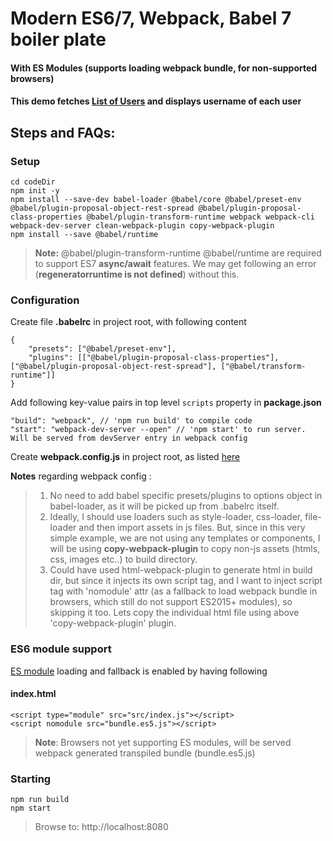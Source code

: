 # Modern ES6/7, Webpack, Babel 7 boiler plate
#### With ES Modules (supports loading webpack bundle, for non-supported browsers)
#### This demo fetches [List of Users](https://jsonplaceholder.typicode.com/users) and displays username of each user

## Steps and FAQs:

###  Setup
    cd codeDir
    npm init -y
    npm install --save-dev babel-loader @babel/core @babel/preset-env @babel/plugin-proposal-object-rest-spread @babel/plugin-proposal-class-properties @babel/plugin-transform-runtime webpack webpack-cli webpack-dev-server clean-webpack-plugin copy-webpack-plugin
    npm install --save @babel/runtime

> **Note:**  @babel/plugin-transform-runtime @babel/runtime are required to support ES7 **async/await** features. We may get following an error (**regeneratorruntime is not defined**) without this.


### Configuration

Create file **.babelrc** in project root, with following content

    {
	    "presets": ["@babel/preset-env"],
	    "plugins": [["@babel/plugin-proposal-class-properties"], ["@babel/plugin-proposal-object-rest-spread"], ["@babel/transform-runtime"]]
	}

Add following key-value pairs in top level `scripts`  property in **package.json**

    
	"build": "webpack", // 'npm run build' to compile code
	"start": "webpack-dev-server --open" // 'npm start' to run server. Will be served from devServer entry in webpack config
	

Create **webpack.config.js** in project root, as listed [here](https://raw.githubusercontent.com/saket-p/BabelWebPackStarter/master/webpack.config.js)

**Notes** regarding webpack config :
> 1. No need to add babel specific presets/plugins to options object in babel-loader, as it will be picked up from .babelrc itself.
> 2. Ideally, I should use loaders such as style-loader, css-loader, file-loader and then import assets in js files. But, since in this very simple example, we are not using any templates or components, I will be using **copy-webpack-plugin** to copy non-js assets (htmls, css, images etc..) to build  directory.
> 3. Could have used html-webpack-plugin to generate html in build dir, but since it injects its own script tag, and I want to inject script tag with 'nomodule' attr (as a fallback to load webpack bundle in browsers, which still do not support ES2015+ modules), so skipping it too. Lets copy the individual html file using above 'copy-webpack-plugin' plugin.

### ES6 module support

[ES module](https://developers.google.com/web/fundamentals/primers/modules) loading and fallback is enabled by having following

#### index.html
    <script type="module" src="src/index.js"></script>
    <script nomodule src="bundle.es5.js"></script>

>**Note**: Browsers not yet supporting ES modules, will be served webpack generated transpiled bundle (bundle.es5.js) 

### Starting

    npm run build
    npm start

> Browse to: http://localhost:8080
